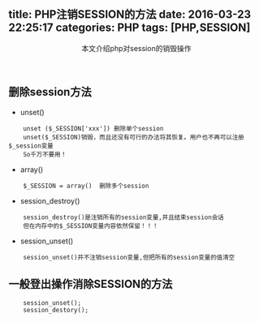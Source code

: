 title: PHP注销SESSION的方法
date: 2016-03-23 22:25:17
categories: PHP
tags: [PHP,SESSION]
---

<center>本文介绍php对session的销毁操作</center>

<!--more-->

​
## 删除session方法

- unset()

```
    unset ($_SESSION['xxx']) 删除单个session
    unset($_SESSION)销毁，而且还没有可行的办法将其恢复。用户也不再可以注册$_session变量
    So千万不要用！
```
- array()

```
    $_SESSION = array()  删除多个session
```

- session_destroy()

```
    session_destroy()是注销所有的session变量,并且结束session会话
    但在内存中的$_SESSION变量内容依然保留！！！
```
- session_unset()

```
    session_unset()并不注销session变量,但把所有的session变量的值清空
```


## 一般登出操作消除SESSION的方法


```
    session_unset();
    session_destory();
```